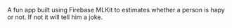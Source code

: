 A fun app built using Firebase MLKit to estimates whether a person is hapy or not. If not it will tell him a joke.
